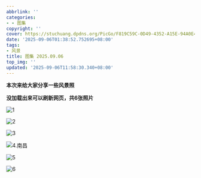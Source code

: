 ```yaml
---
abbrlink: ''
categories:
- - 图集
copyright: ''
cover: https://stuchuang.dpdns.org/PicGo/F819C59C-0D49-4352-A15E-94A0E48B03B1_1_105_c.jpeg
date: '2025-09-06T01:38:52.752695+08:00'
tags:
- 风景
title: 图集 2025.09.06
top_img: ''
updated: '2025-09-06T11:58:30.340+08:00'
---
```

**本次来给大家分享一些风景照**

**没加载出来可以刷新网页，共6张照片**

![1](https://stuchuang.dpdns.org/PicGo/F819C59C-0D49-4352-A15E-94A0E48B03B1_1_105_c.jpeg)

![2](https://stuchuang.dpdns.org/PicGo/D10FEF45-B918-4719-8050-BDE5959251DE_1_105_c.jpeg)

![3](https://stuchuang.dpdns.org/PicGo/80B89419-B4B0-432D-99F1-40A6AC83D594_1_105_c.jpeg)

![4.南昌](https://stuchuang.dpdns.org/Qexo/25/9/b0720e01fb0ced0a80890b012f4674ce.jpeg)

![5](https://stuchuang.dpdns.org/PicGo/80B89419-B4B0-432D-99F1-40A6AC83D594_1_105_c.jpeg)

![6](https://stuchuang.dpdns.org/Qexo/25/9/0d8041935f6e2ad02231e9ae0f186189.jpeg)
